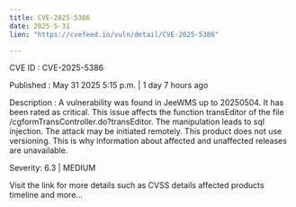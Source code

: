 ```yaml
---
title: CVE-2025-5386
date: 2025-5-31
lien: "https://cvefeed.io/vuln/detail/CVE-2025-5386"

---
```


CVE ID : CVE-2025-5386

Published :  May 31
2025
5:15 p.m. | 1 day
7 hours ago

Description : A vulnerability was found in JeeWMS up to 20250504. It has been rated as critical. This issue affects the function transEditor of the file /cgformTransController.do?transEditor. The manipulation leads to sql injection. The attack may be initiated remotely. This product does not use versioning. This is why information about affected and unaffected releases are unavailable.

Severity: 6.3 | MEDIUM

Visit the link for more details
such as CVSS details
affected products
timeline
and more...
